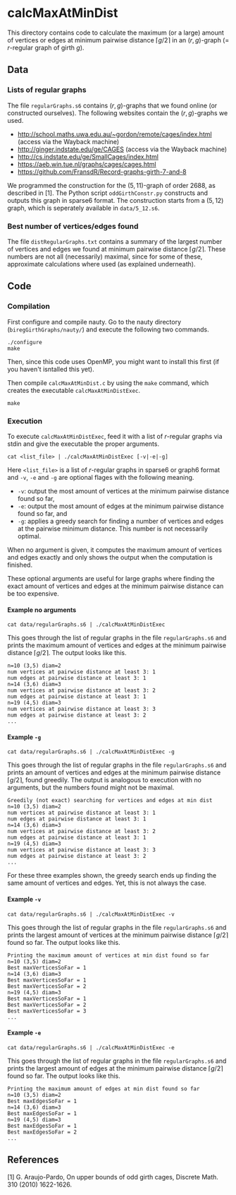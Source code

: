 # calcMaxAtMinDist


This directory contains code to calculate the maximum (or a large) amount of vertices or edges at minimum pairwise distance $\left\lceil g/2\right\rceil$ in an $(r,g)$-graph ($=$ $r$-regular graph of girth $g$).

## Data

### Lists of regular graphs

The file `regularGraphs.s6` contains $(r,g)$-graphs that we found online (or constructed ourselves). The following websites contain the $(r,g)$-graphs we used.

 - http://school.maths.uwa.edu.au/~gordon/remote/cages/index.html (access via the Wayback machine)
 - http://ginger.indstate.edu/ge/CAGES (access via the Wayback machine)
 - http://cs.indstate.edu/ge/SmallCages/index.html
 - https://aeb.win.tue.nl/graphs/cages/cages.html
 - https://github.com/FransdR/Record-graphs-girth-7-and-8

We programmed the construction for the $(5,11)$-graph of order 2688, as described in [1]. The Python script `oddGirthConstr.py` constructs and outputs this graph in sparse6 format. The construction starts from a $(5,12)$ graph, which is seperately available in `data/5_12.s6`.


### Best number of vertices/edges found

The file `distRegularGraphs.txt` contains a summary of the largest number of vertices and edges we found at minimum pairwise distance $\left\lceil g/2\right\rceil$. These numbers are not all (necessarily) maximal, since for some of these, approximate calculations where used (as explained underneath).


## Code

### Compilation


First configure and compile nauty. Go to the nauty directory (`biregGirthGraphs/nauty/`) and execute the following two commands.

```
./configure
make
```

Then, since this code uses OpenMP, you might want to install this first (if you haven't isntalled this yet).

Then compile `calcMaxAtMinDist.c` by using the `make` command, which creates the executable `calcMaxAtMinDistExec`.
```
make
```

### Execution

To execute `calcMaxAtMinDistExec`, feed it with a list of $r$-regular graphs via stdin and give the executable the proper arguments.

```
cat <list_file> | ./calcMaxAtMinDistExec [-v|-e|-g]
````

Here `<list_file>` is a list of $r$-regular graphs in sparse6 or graph6 format and `-v`, `-e` and `-g` are optional flages with the following meaning.

 * `-v`: output the most amount of vertices at the minimum pairwise distance found so far,
 * `-e`: output the most amount of edges at the minimum pairwise distance found so far, and
 * `-g`: applies a greedy search for finding a number of vertices and edges at the pairwise minimum distance. This number is not necessarily optimal.

When no argument is given, it computes the maximum amount of vertices and edges exactly and only shows the output when the computation is finished.

These optional arguments are useful for large graphs where finding the exact amount of vertices and edges at the minimum pairwise distance can be too expensive.


#### Example no arguments
```
cat data/regularGraphs.s6 | ./calcMaxAtMinDistExec
````
This goes through the list of regular graphs in the file `regularGraphs.s6` and prints the maximum amount of vertices and edges at the minimum pairwise distance $\left\lceil g/2\right\rceil$. The output looks like this.

```
n=10 (3,5) diam=2
num vertices at pairwise distance at least 3: 1
num edges at pairwise distance at least 3: 1
n=14 (3,6) diam=3
num vertices at pairwise distance at least 3: 2
num edges at pairwise distance at least 3: 1
n=19 (4,5) diam=3
num vertices at pairwise distance at least 3: 3
num edges at pairwise distance at least 3: 2
...
```



#### Example `-g`

```
cat data/regularGraphs.s6 | ./calcMaxAtMinDistExec -g
````
This goes through the list of regular graphs in the file `regularGraphs.s6` and prints an amount of vertices and edges at the minimum pairwise distance $\left\lceil g/2\right\rceil$, found greedily. The output is analogous to execution with no arguments, but the numbers found might not be maximal.

```
Greedily (not exact) searching for vertices and edges at min dist
n=10 (3,5) diam=2
num vertices at pairwise distance at least 3: 1
num edges at pairwise distance at least 3: 1
n=14 (3,6) diam=3
num vertices at pairwise distance at least 3: 2
num edges at pairwise distance at least 3: 1
n=19 (4,5) diam=3
num vertices at pairwise distance at least 3: 3
num edges at pairwise distance at least 3: 2
...
```
For these three examples shown, the greedy search ends up finding the same amount of vertices and edges. Yet, this is not always the case.

#### Example `-v`
```
cat data/regularGraphs.s6 | ./calcMaxAtMinDistExec -v
````
This goes through the list of regular graphs in the file `regularGraphs.s6` and prints the largest amount of vertices at the minimum pairwise distance $\left\lceil g/2\right\rceil$ found so far. The output looks like this.

```
Printing the maximum amount of vertices at min dist found so far
n=10 (3,5) diam=2
Best maxVerticesSoFar = 1
n=14 (3,6) diam=3
Best maxVerticesSoFar = 1
Best maxVerticesSoFar = 2
n=19 (4,5) diam=3
Best maxVerticesSoFar = 1
Best maxVerticesSoFar = 2
Best maxVerticesSoFar = 3
...
```

#### Example `-e`
```
cat data/regularGraphs.s6 | ./calcMaxAtMinDistExec -e
````
This goes through the list of regular graphs in the file `regularGraphs.s6` and prints the largest amount of edges at the minimum pairwise distance $\left\lceil g/2\right\rceil$ found so far. The output looks like this.

```
Printing the maximum amount of edges at min dist found so far
n=10 (3,5) diam=2
Best maxEdgesSoFar = 1
n=14 (3,6) diam=3
Best maxEdgesSoFar = 1
n=19 (4,5) diam=3
Best maxEdgesSoFar = 1
Best maxEdgesSoFar = 2
...
```




## References

[1] G. Araujo-Pardo, On upper bounds of odd girth cages, Discrete Math. 310 (2010) 1622-1626.

